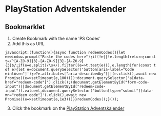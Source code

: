 # PlayStation Adventskalender

## Bookmarklet

1. Create Bookmark with the name 'PS Codes'
2. Add this as URL

```
javascript:(function(){async function redeemCodes(){let e=window.prompt("Paste the codes here");if(!e||!e.length)return;const t=/^[A-Z0-9]{3}-[A-Z0-9]{3}-[A-Z0-9]{3}$/;if(e=e.split(/\s+/).filter((e=>t.test(e))),e.length)for(const t of e){let e=document.querySelector('button[aria-label="Code einlösen"]');e?e.attributes["aria-describedby"]||(e.click(),await new Promise((e=>setTimeout(e,100)))):document.querySelector('a[data-href="redeem-code"]').click();(document.getElementById("form-code-input")||document.getElementById("redeem-code-input")).value=t,document.querySelector('button[type="submit"][data-mn="redeem code"]').click(),await new Promise((e=>setTimeout(e,1e3)))}}redeemCodes();}());
```

3. Click the bookmark on the [PlayStation Adventskalender](https://www.adventskalender-gewinnspiele.at/playstation)
